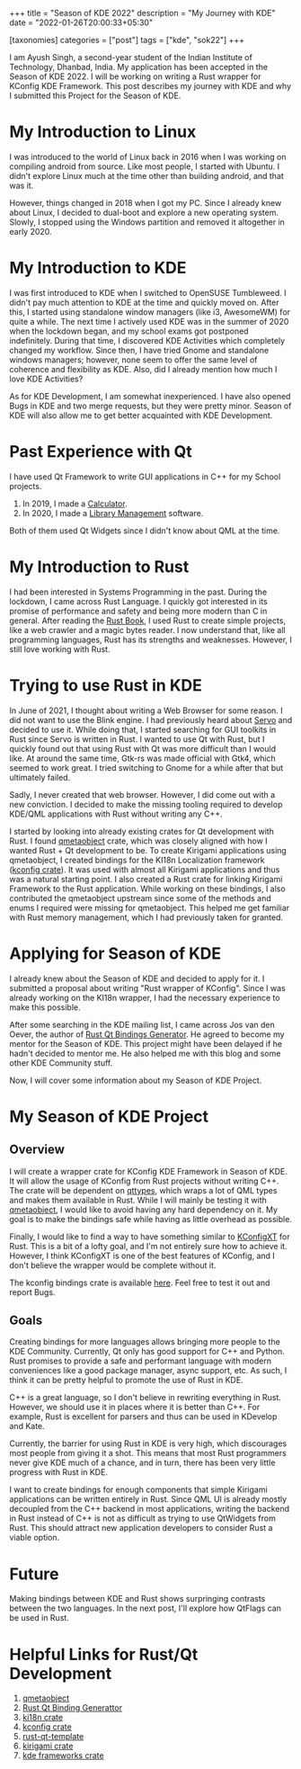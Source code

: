 +++
title = "Season of KDE 2022"
description = "My Journey with KDE"
date = "2022-01-26T20:00:33+05:30"

[taxonomies]
categories = ["post"]
tags = ["kde", "sok22"]
+++

I am Ayush Singh, a second-year student of the Indian Institute of Technology, Dhanbad, India. My application has been accepted in the Season of KDE 2022. I will be working on writing a Rust wrapper for KConfig KDE Framework. This post describes my journey with KDE and why I submitted this Project for the Season of KDE.

<!-- more -->

# My Introduction to Linux

I was introduced to the world of Linux back in 2016 when I was working on compiling android from source. Like most people, I started with Ubuntu. I didn't explore Linux much at the time other than building android, and that was it.

However, things changed in 2018 when I got my PC. Since I already knew about Linux, I decided to dual-boot and explore a new operating system. Slowly, I stopped using the Windows partition and removed it altogether in early 2020.

# My Introduction to KDE

I was first introduced to KDE when I switched to OpenSUSE Tumbleweed. I didn't pay much attention to KDE at the time and quickly moved on. After this, I started using standalone window managers (like i3, AwesomeWM) for quite a while. The next time I actively used KDE was in the summer of 2020 when the lockdown began, and my school exams got postponed indefinitely. During that time, I discovered KDE Activities which completely changed my workflow. Since then, I have tried Gnome and standalone windows managers; however, none seem to offer the same level of coherence and flexibility as KDE. Also, did I already mention how much I love KDE Activities?

As for KDE Development, I am somewhat inexperienced. I have also opened Bugs in KDE and two merge requests, but they were pretty minor. Season of KDE will also allow me to get better acquainted with KDE Development.

# Past Experience with Qt

I have used Qt Framework to write GUI applications in C++ for my School projects.

1. In 2019, I made a [Calculator](https://github.com/Ayush1325/Calculator).
2. In 2020, I made a [Library Management](https://github.com/Ayush1325/library_management) software.

Both of them used Qt Widgets since I didn't know about QML at the time.

# My Introduction to Rust

I had been interested in Systems Programming in the past. During the lockdown, I came across Rust Language. I quickly got interested in its promise of performance and safety and being more modern than C in general. After reading the [Rust Book](https://doc.rust-lang.org/book/), I used Rust to create simple projects, like a web crawler and a magic bytes reader. I now understand that, like all programming languages, Rust has its strengths and weaknesses. However, I still love working with Rust.

# Trying to use Rust in KDE

In June of 2021, I thought about writing a Web Browser for some reason. I did not want to use the Blink engine. I had previously heard about [Servo](https://github.com/servo/servo) and decided to use it. While doing that, I started searching for GUI toolkits in Rust since Servo is written in Rust. I wanted to use Qt with Rust, but I quickly found out that using Rust with Qt was more difficult than I would like. At around the same time, Gtk-rs was made official with Gtk4, which seemed to work great. I tried switching to Gnome for a while after that but ultimately failed.

Sadly, I never created that web browser. However, I did come out with a new conviction. I decided to make the missing tooling required to develop KDE/QML applications with Rust without writing any C++.

I started by looking into already existing crates for Qt development with Rust. I found [qmetaobject](https://github.com/woboq/qmetaobject-rs) crate, which was closely aligned with how I wanted Rust + Qt development to be. To create Kirigami applications using qmetaobject, I created bindings for the KI18n Localization framework ([kconfig crate](https://github.com/Ayush1325/ki18n-rs)). It was used with almost all Kirigami applications and thus was a natural starting point. I also created a Rust crate for linking Kirigami Framework to the Rust application. While working on these bindings, I also contributed the qmetaobject upstream since some of the methods and enums I required were missing for qmetaobject. This helped me get familiar with Rust memory management, which I had previously taken for granted.

# Applying for Season of KDE

I already knew about the Season of KDE and decided to apply for it. I submitted a proposal about writing "Rust wrapper of KConfig". Since I was already working on the KI18n wrapper, I had the necessary experience to make this possible.

After some searching in the KDE mailing list, I came across Jos van den Oever, the author of [Rust Qt Bindings Generator](https://invent.kde.org/sdk/rust-qt-binding-generator). He agreed to become my mentor for the Season of KDE. This project might have been delayed if he hadn't decided to mentor me. He also helped me with this blog and some other KDE Community stuff.

Now, I will cover some information about my Season of KDE Project.

# My Season of KDE Project

## Overview

I will create a wrapper crate for KConfig KDE Framework in Season of KDE. It will allow the usage of KConfig from Rust projects without writing C++. The crate will be dependent on [qttypes](https://crates.io/crates/qttypes), which wraps a lot of QML types and makes them available in Rust. While I will mainly be testing it with [qmetaobject](https://crates.io/crates/qmetaobject), I would like to avoid having any hard dependency on it. My goal is to make the bindings safe while having as little overhead as possible.

Finally, I would like to find a way to have something similar to [KConfigXT](https://develop.kde.org/docs/use/configuration/kconfig_xt/) for Rust. This is a bit of a lofty goal, and I'm not entirely sure how to achieve it. However, I think KConfigXT is one of the best features of KConfig, and I don't believe the wrapper would be complete without it.

The kconfig bindings crate is available [here](https://invent.kde.org/oreki/kconfig-rs). Feel free to test it out and report Bugs.

## Goals

Creating bindings for more languages allows bringing more people to the KDE Community. Currently, Qt only has good support for C++ and Python. Rust promises to provide a safe and performant language with modern conveniences like a good package manager, async support, etc. As such, I think it can be pretty helpful to promote the use of Rust in KDE.

C++ is a great language, so I don't believe in rewriting everything in Rust. However, we should use it in places where it is better than C++. For example, Rust is excellent for parsers and thus can be used in KDevelop and Kate.

Currently, the barrier for using Rust in KDE is very high, which discourages most people from giving it a shot. This means that most Rust programmers never give KDE much of a chance, and in turn, there has been very little progress with Rust in KDE.

I want to create bindings for enough components that simple Kirigami applications can be written entirely in Rust. Since QML UI is already mostly decoupled from the C++ backend in most applications, writing the backend in Rust instead of C++ is not as difficult as trying to use QtWidgets from Rust. This should attract new application developers to consider Rust a viable option.

# Future

Making bindings between KDE and Rust shows surpringing contrasts between the two languages. In the next post, I'll explore how QtFlags can be used in Rust.

# Helpful Links for Rust/Qt Development

1. [qmetaobject](https://crates.io/crates/qmetaobject)
2. [Rust Qt Binding Generattor](https://invent.kde.org/sdk/rust-qt-binding-generator)
3. [ki18n crate](https://github.com/Ayush1325/ki18n-rs)
4. [kconfig crate](https://invent.kde.org/oreki/kconfig-rs)
5. [rust-qt-template](https://invent.kde.org/oreki/rust-qt-template)
6. [kirigami crate](https://github.com/Ayush1325/kirigami-rs)
7. [kde frameworks crate](https://github.com/Ayush1325/kde-frameworks-rs)
